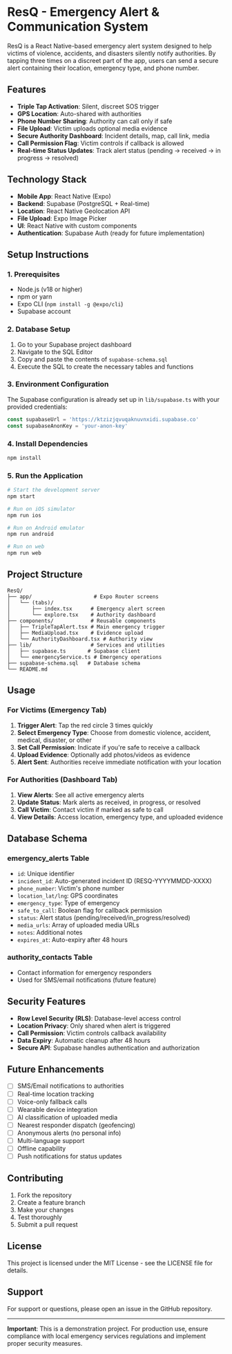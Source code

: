 # ResQ - Emergency Alert & Communication System

ResQ is a React Native-based emergency alert system designed to help victims of violence, accidents, and disasters silently notify authorities. By tapping three times on a discreet part of the app, users can send a secure alert containing their location, emergency type, and phone number.

## Features

- **Triple Tap Activation**: Silent, discreet SOS trigger
- **GPS Location**: Auto-shared with authorities
- **Phone Number Sharing**: Authority can call only if safe
- **File Upload**: Victim uploads optional media evidence
- **Secure Authority Dashboard**: Incident details, map, call link, media
- **Call Permission Flag**: Victim controls if callback is allowed
- **Real-time Status Updates**: Track alert status (pending → received → in progress → resolved)

## Technology Stack

- **Mobile App**: React Native (Expo)
- **Backend**: Supabase (PostgreSQL + Real-time)
- **Location**: React Native Geolocation API
- **File Upload**: Expo Image Picker
- **UI**: React Native with custom components
- **Authentication**: Supabase Auth (ready for future implementation)

## Setup Instructions

### 1. Prerequisites

- Node.js (v18 or higher)
- npm or yarn
- Expo CLI (`npm install -g @expo/cli`)
- Supabase account

### 2. Database Setup

1. Go to your Supabase project dashboard
2. Navigate to the SQL Editor
3. Copy and paste the contents of `supabase-schema.sql`
4. Execute the SQL to create the necessary tables and functions

### 3. Environment Configuration

The Supabase configuration is already set up in `lib/supabase.ts` with your provided credentials:

```typescript
const supabaseUrl = 'https://ktzizjqvuqaknuvnxidi.supabase.co'
const supabaseAnonKey = 'your-anon-key'
```

### 4. Install Dependencies

```bash
npm install
```

### 5. Run the Application

```bash
# Start the development server
npm start

# Run on iOS simulator
npm run ios

# Run on Android emulator
npm run android

# Run on web
npm run web
```

## Project Structure

```
ResQ/
├── app/                    # Expo Router screens
│   └── (tabs)/
│       ├── index.tsx      # Emergency alert screen
│       └── explore.tsx    # Authority dashboard
├── components/            # Reusable components
│   ├── TripleTapAlert.tsx # Main emergency trigger
│   ├── MediaUpload.tsx    # Evidence upload
│   └── AuthorityDashboard.tsx # Authority view
├── lib/                   # Services and utilities
│   ├── supabase.ts       # Supabase client
│   └── emergencyService.ts # Emergency operations
├── supabase-schema.sql   # Database schema
└── README.md
```

## Usage

### For Victims (Emergency Tab)

1. **Trigger Alert**: Tap the red circle 3 times quickly
2. **Select Emergency Type**: Choose from domestic violence, accident, medical, disaster, or other
3. **Set Call Permission**: Indicate if you're safe to receive a callback
4. **Upload Evidence**: Optionally add photos/videos as evidence
5. **Alert Sent**: Authorities receive immediate notification with your location

### For Authorities (Dashboard Tab)

1. **View Alerts**: See all active emergency alerts
2. **Update Status**: Mark alerts as received, in progress, or resolved
3. **Call Victim**: Contact victim if marked as safe to call
4. **View Details**: Access location, emergency type, and uploaded evidence

## Database Schema

### emergency_alerts Table
- `id`: Unique identifier
- `incident_id`: Auto-generated incident ID (RESQ-YYYYMMDD-XXXX)
- `phone_number`: Victim's phone number
- `location_lat/lng`: GPS coordinates
- `emergency_type`: Type of emergency
- `safe_to_call`: Boolean flag for callback permission
- `status`: Alert status (pending/received/in_progress/resolved)
- `media_urls`: Array of uploaded media URLs
- `notes`: Additional notes
- `expires_at`: Auto-expiry after 48 hours

### authority_contacts Table
- Contact information for emergency responders
- Used for SMS/email notifications (future feature)

## Security Features

- **Row Level Security (RLS)**: Database-level access control
- **Location Privacy**: Only shared when alert is triggered
- **Call Permission**: Victim controls callback availability
- **Data Expiry**: Automatic cleanup after 48 hours
- **Secure API**: Supabase handles authentication and authorization

## Future Enhancements

- [ ] SMS/Email notifications to authorities
- [ ] Real-time location tracking
- [ ] Voice-only fallback calls
- [ ] Wearable device integration
- [ ] AI classification of uploaded media
- [ ] Nearest responder dispatch (geofencing)
- [ ] Anonymous alerts (no personal info)
- [ ] Multi-language support
- [ ] Offline capability
- [ ] Push notifications for status updates

## Contributing

1. Fork the repository
2. Create a feature branch
3. Make your changes
4. Test thoroughly
5. Submit a pull request

## License

This project is licensed under the MIT License - see the LICENSE file for details.

## Support

For support or questions, please open an issue in the GitHub repository.

---

**Important**: This is a demonstration project. For production use, ensure compliance with local emergency services regulations and implement proper security measures.

